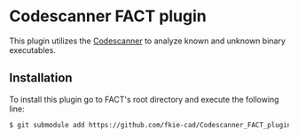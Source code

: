 # Codescanner FACT plugin

This plugin utilizes the [Codescanner](https://github.com/fkie-cad/Codescanner) to analyze known and unknown binary executables.


## Installation

To install this plugin go to FACT's root directory and execute the following line:

```sh
$ git submodule add https://github.com/fkie-cad/Codescanner_FACT_plugin.git src/plugins/analysis/codescanner
``` 
